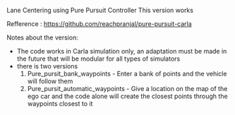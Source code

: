 Lane Centering using Pure Pursuit Controller
This version works 

Refference : https://github.com/reachpranjal/pure-pursuit-carla

Notes about the version:

- The code works in Carla simulation only, an adaptation must be made in the future that will be modular for all types of simulators
- there is two versions
  1. Pure_pursit_bank_waypoints - Enter a bank of points and the vehicle will follow them
  2. Pure_pursit_automatic_waypoints - Give a location on the map of the ego car and the code alone will create the closest points through the waypoints closest to it
